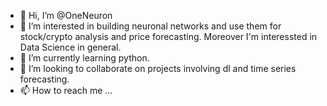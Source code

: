 - 👋 Hi, I’m @OneNeuron
- 👀 I’m interested in building neuronal networks and use them for stock/crypto analysis and price forecasting. Moreover I'm interessted in Data Science in general.
- 🌱 I’m currently learning python. 
- 💞️ I’m looking to collaborate on projects involving dl and time series forecasting. 
- 📫 How to reach me ...

<!---
OneNeuron/OneNeuron is a ✨ special ✨ repository because its `README.md` (this file) appears on your GitHub profile.
You can click the Preview link to take a look at your changes.
--->

